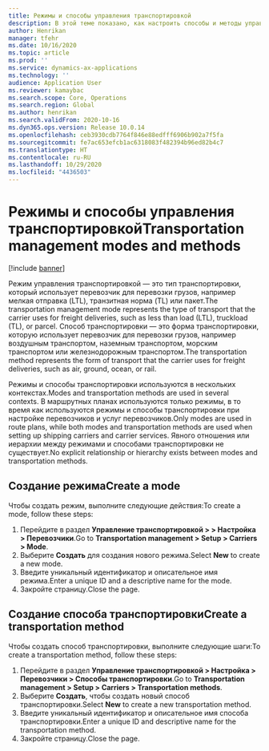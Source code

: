 ```yaml
---
title: Режимы и способы управления транспортировкой
description: В этой теме показано, как настроить способы и методы управления транспортировкой.
author: Henrikan
manager: tfehr
ms.date: 10/16/2020
ms.topic: article
ms.prod: ''
ms.service: dynamics-ax-applications
ms.technology: ''
audience: Application User
ms.reviewer: kamaybac
ms.search.scope: Core, Operations
ms.search.region: Global
ms.author: henrikan
ms.search.validFrom: 2020-10-16
ms.dyn365.ops.version: Release 10.0.14
ms.openlocfilehash: ceb3930cdb7764f846e88edfff6906b902a7f5fa
ms.sourcegitcommit: fe7ac653efcb1ac6318083f482394b96ed82b4c7
ms.translationtype: HT
ms.contentlocale: ru-RU
ms.lasthandoff: 10/29/2020
ms.locfileid: "4436503"
---
```

# <a name="transportation-management-modes-and-methods"></a><span data-ttu-id="97679-103">Режимы и способы управления транспортировкой</span><span class="sxs-lookup"><span data-stu-id="97679-103">Transportation management modes and methods</span></span>

[!include [banner](../includes/banner.md)]

<span data-ttu-id="97679-104">Режим управления транспортировкой — это тип транспортировки, который использует перевозчик для перевозки грузов, например мелкая отправка (LTL), транзитная норма (TL) или пакет.</span><span class="sxs-lookup"><span data-stu-id="97679-104">The transportation management  mode represents the type of transport that the carrier uses for freight deliveries, such as less than load (LTL), truckload (TL), or parcel.</span></span> <span data-ttu-id="97679-105">Способ транспортировки — это форма транспортировки, которую использует перевозчик для перевозки грузов, например воздушным транспортом, наземным транспортом, морским транспортом или железнодорожным транспортом.</span><span class="sxs-lookup"><span data-stu-id="97679-105">The transportation method represents the form of transport that the carrier uses for freight deliveries, such as air, ground, ocean, or rail.</span></span>

<span data-ttu-id="97679-106">Режимы и способы транспортировки используются в нескольких контекстах.</span><span class="sxs-lookup"><span data-stu-id="97679-106">Modes and transportation methods are used in several contexts.</span></span> <span data-ttu-id="97679-107">В маршрутных планах используются только режимы, в то время как используются режимы и способы транспортировки при настройке перевозчиков и услуг перевозчиков.</span><span class="sxs-lookup"><span data-stu-id="97679-107">Only modes are used in route plans, while both modes and transportation methods are used when setting up shipping carriers and carrier services.</span></span> <span data-ttu-id="97679-108">Явного отношения или иерархии между режимами и способами транспортировки не существует.</span><span class="sxs-lookup"><span data-stu-id="97679-108">No explicit relationship or hierarchy exists between modes and transportation methods.</span></span>

## <a name="create-a-mode"></a><span data-ttu-id="97679-109">Создание режима</span><span class="sxs-lookup"><span data-stu-id="97679-109">Create a mode</span></span>

<span data-ttu-id="97679-110">Чтобы создать режим, выполните следующие действия:</span><span class="sxs-lookup"><span data-stu-id="97679-110">To create a mode, follow these steps:</span></span>

1. <span data-ttu-id="97679-111">Перейдите в раздел **Управление транспортировкой \> \> Настройка \> Перевозчики**.</span><span class="sxs-lookup"><span data-stu-id="97679-111">Go to **Transportation management \> Setup \> Carriers \> Mode**.</span></span>
1. <span data-ttu-id="97679-112">Выберите **Создать** для создания нового режима.</span><span class="sxs-lookup"><span data-stu-id="97679-112">Select **New** to create a new mode.</span></span>
1. <span data-ttu-id="97679-113">Введите уникальный идентификатор и описательное имя режима.</span><span class="sxs-lookup"><span data-stu-id="97679-113">Enter a unique ID and a descriptive name for the mode.</span></span>
1. <span data-ttu-id="97679-114">Закройте страницу.</span><span class="sxs-lookup"><span data-stu-id="97679-114">Close the page.</span></span>

## <a name="create-a-transportation-method"></a><span data-ttu-id="97679-115">Создание способа транспортировки</span><span class="sxs-lookup"><span data-stu-id="97679-115">Create a transportation method</span></span>

<span data-ttu-id="97679-116">Чтобы создать способ транспортировки, выполните следующие шаги:</span><span class="sxs-lookup"><span data-stu-id="97679-116">To create a transportation method, follow these steps:</span></span>

1. <span data-ttu-id="97679-117">Перейдите в раздел **Управление транспортировкой \> Настройка \> Перевозчики \> Способы транспортировки**.</span><span class="sxs-lookup"><span data-stu-id="97679-117">Go to **Transportation management \> Setup \> Carriers \> Transportation methods**.</span></span>
1. <span data-ttu-id="97679-118">Выберите **Создать**, чтобы создать новый способ транспортировки.</span><span class="sxs-lookup"><span data-stu-id="97679-118">Select **New** to create a new transportation method.</span></span>
1. <span data-ttu-id="97679-119">Введите уникальный идентификатор и описательное имя способа транспортировки.</span><span class="sxs-lookup"><span data-stu-id="97679-119">Enter a unique ID and descriptive name for the transportation method.</span></span>
1. <span data-ttu-id="97679-120">Закройте страницу.</span><span class="sxs-lookup"><span data-stu-id="97679-120">Close the page.</span></span>
